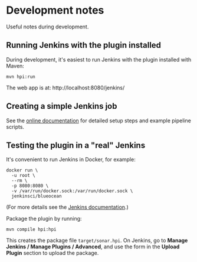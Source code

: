 Development notes
=================

Useful notes during development.

Running Jenkins with the plugin installed
-----------------------------------------

During development, it's easiest to run Jenkins with the plugin installed with Maven:

    mvn hpi:run

The web app is at: http://localhost:8080/jenkins/

Creating a simple Jenkins job
-----------------------------

See the [online documentation](https://sonarcloud.io/documentation/analysis/scan/sonarscanner-for-jenkins/) for detailed setup steps and example pipeline scripts.

Testing the plugin in a "real" Jenkins
--------------------------------------

It's convenient to run Jenkins in Docker, for example:

    docker run \
      -u root \
      --rm \
      -p 8080:8080 \
      -v /var/run/docker.sock:/var/run/docker.sock \
      jenkinsci/blueocean

(For more details see the [Jenkins documentation](https://jenkins.io/doc/book/installing/).)

Package the plugin by running:

    mvn compile hpi:hpi

This creates the package file `target/sonar.hpi`.
On Jenkins, go to **Manage Jenkins / Manage Plugins / Advanced**,
and use the form in the **Upload Plugin** section to upload the package.
